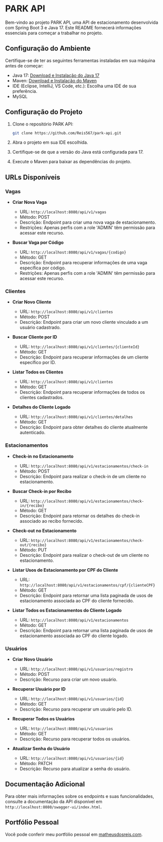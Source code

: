 # PARK API 

Bem-vindo ao projeto PARK API, uma API de estacionamento desenvolvida com Spring Boot 3 e Java 17. Este README fornecerá informações essenciais para começar a trabalhar no projeto.

## Configuração do Ambiente

Certifique-se de ter as seguintes ferramentas instaladas em sua máquina antes de começar:

- Java 17: [Download e Instalação do Java 17](https://www.oracle.com/java/technologies/javase-downloads.html)
- Maven: [Download e Instalação do Maven](https://maven.apache.org/download.cgi)
- IDE (Eclipse, IntelliJ, VS Code, etc.): Escolha uma IDE de sua preferência.
- MySQL

## Configuração do Projeto

1. Clone o repositório PARK API:

    ```bash
    git clone https://github.com/Reis567/park-api.git
    ```

2. Abra o projeto em sua IDE escolhida.

3. Certifique-se de que a versão do Java está configurada para 17.

4. Execute o Maven para baixar as dependências do projeto.

## URLs Disponíveis

### Vagas

- **Criar Nova Vaga**
  - URL: `http://localhost:8080/api/v1/vagas`
  - Método: POST
  - Descrição: Endpoint para criar uma nova vaga de estacionamento.
  - Restrições: Apenas perfis com a role 'ADMIN' têm permissão para acessar este recurso.

- **Buscar Vaga por Código**
  - URL: `http://localhost:8080/api/v1/vagas/{codigo}`
  - Método: GET
  - Descrição: Endpoint para recuperar informações de uma vaga específica por código.
  - Restrições: Apenas perfis com a role 'ADMIN' têm permissão para acessar este recurso.

### Clientes

- **Criar Novo Cliente**
  - URL: `http://localhost:8080/api/v1/clientes`
  - Método: POST
  - Descrição: Endpoint para criar um novo cliente vinculado a um usuário cadastrado.

- **Buscar Cliente por ID**
  - URL: `http://localhost:8080/api/v1/clientes/{clienteId}`
  - Método: GET
  - Descrição: Endpoint para recuperar informações de um cliente específico por ID.

- **Listar Todos os Clientes**
  - URL: `http://localhost:8080/api/v1/clientes`
  - Método: GET
  - Descrição: Endpoint para recuperar informações de todos os clientes cadastrados.

- **Detalhes do Cliente Logado**
  - URL: `http://localhost:8080/api/v1/clientes/detalhes`
  - Método: GET
  - Descrição: Endpoint para obter detalhes do cliente atualmente autenticado.

### Estacionamentos

- **Check-in no Estacionamento**
  - URL: `http://localhost:8080/api/v1/estacionamentos/check-in`
  - Método: POST
  - Descrição: Endpoint para realizar o check-in de um cliente no estacionamento.

- **Buscar Check-in por Recibo**
  - URL: `http://localhost:8080/api/v1/estacionamentos/check-in/{recibo}`
  - Método: GET
  - Descrição: Endpoint para retornar os detalhes do check-in associado ao recibo fornecido.

- **Check-out no Estacionamento**
  - URL: `http://localhost:8080/api/v1/estacionamentos/check-out/{recibo}`
  - Método: PUT
  - Descrição: Endpoint para realizar o check-out de um cliente no estacionamento.

- **Listar Usos de Estacionamento por CPF do Cliente**
  - URL: `http://localhost:8080/api/v1/estacionamentos/cpf/{clienteCPF}`
  - Método: GET
  - Descrição: Endpoint para retornar uma lista paginada de usos de estacionamento associada ao CPF do cliente fornecido.

- **Listar Todos os Estacionamentos do Cliente Logado**
  - URL: `http://localhost:8080/api/v1/estacionamentos`
  - Método: GET
  - Descrição: Endpoint para retornar uma lista paginada de usos de estacionamento associada ao CPF do cliente logado.

### Usuários

- **Criar Novo Usuário**
  - URL: `http://localhost:8080/api/v1/usuarios/registro`
  - Método: POST
  - Descrição: Recurso para criar um novo usuário.

- **Recuperar Usuário por ID**
  - URL: `http://localhost:8080/api/v1/usuarios/{id}`
  - Método: GET
  - Descrição: Recurso para recuperar um usuário pelo ID.

- **Recuperar Todos os Usuários**
  - URL: `http://localhost:8080/api/v1/usuarios`
  - Método: GET
  - Descrição: Recurso para recuperar todos os usuários.

- **Atualizar Senha do Usuário**
  - URL: `http://localhost:8080/api/v1/usuarios/{id}`
  - Método: PATCH
  - Descrição: Recurso para atualizar a senha do usuário.

## Documentação Adicional

Para obter mais informações sobre os endpoints e suas funcionalidades, consulte a documentação da API disponível em `http://localhost:8080/swagger-ui/index.html`.


## Portfólio Pessoal

Você pode conferir meu portfólio pessoal em [matheusdosreis.com](http://matheusdosreis.com).